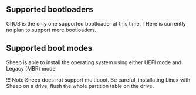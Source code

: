 ## Supported bootloaders

GRUB is the only one supported bootloader at this time. THere is currently no plan to support
more bootloaders.

## Supported boot modes

Sheep is able to install the operating system using either UEFI mode and Legacy (MBR) mode

!!! Note
    Sheep does not support multiboot. Be careful, installating Linux with Sheep on a drive,
    flush the whole partition table on the drive.
